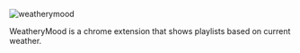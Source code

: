 
![weatherymood](https://cdn.jsdelivr.net/gh/nicholasruggeri/weatherymood@develop/src/img/weatherymood.svg "weatherymood")

WeatheryMood is a chrome extension that shows playlists based on current weather.
